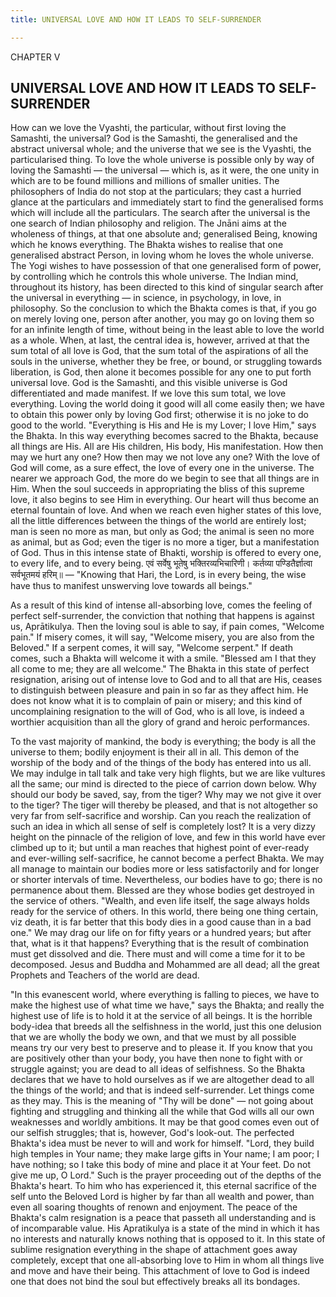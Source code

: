 ```yaml
---
title: UNIVERSAL LOVE AND HOW IT LEADS TO SELF-SURRENDER

---
```





  

CHAPTER V

## UNIVERSAL LOVE AND HOW IT LEADS TO SELF-SURRENDER

How can we love the Vyashti, the particular, without first loving the
Samashti, the universal? God is the Samashti, the generalised and the
abstract universal whole; and the universe that we see is the Vyashti,
the particularised thing. To love the whole universe is possible only by
way of loving the Samashti — the universal — which is, as it were, the
one unity in which are to be found millions and millions of smaller
unities. The philosophers of India do not stop at the particulars; they
cast a hurried glance at the particulars and immediately start to find
the generalised forms which will include all the particulars. The search
after the universal is the one search of Indian philosophy and religion.
The Jnāni aims at the wholeness of things, at that one absolute and;
generalised Being, knowing which he knows everything. The Bhakta wishes
to realise that one generalised abstract Person, in loving whom he loves
the whole universe. The Yogi wishes to have possession of that one
generalised form of power, by controlling which he controls this whole
universe. The Indian mind, throughout its history, has been directed to
this kind of singular search after the universal in everything — in
science, in psychology, in love, in philosophy. So the conclusion to
which the Bhakta comes is that, if you go on merely loving one, person
after another, you may go on loving them so for an infinite length of
time, without being in the least able to love the world as a whole.
When, at last, the central idea is, however, arrived at that the sum
total of all love is God, that the sum total of the aspirations of all
the souls in the universe, whether they be free, or bound, or struggling
towards liberation, is God, then alone it becomes possible for any one
to put forth universal love. God is the Samashti, and this visible
universe is God differentiated and made manifest. If we love this sum
total, we love everything. Loving the world doing it good will all come
easily then; we have to obtain this power only by loving God first;
otherwise it is no joke to do good to the world. "Everything is His and
He is my Lover; I love Him," says the Bhakta. In this way everything
becomes sacred to the Bhakta, because all things are His. All are His
children, His body, His manifestation. How then may we hurt any one? How
then may we not love any one? With the love of God will come, as a sure
effect, the love of every one in the universe. The nearer we approach
God, the more do we begin to see that all things are in Him. When the
soul succeeds in appropriating the bliss of this supreme love, it also
begins to see Him in everything. Our heart will thus become an eternal
fountain of love. And when we reach even higher states of this love, all
the little differences between the things of the world are entirely
lost; man is seen no more as man, but only as God; the animal is seen no
more as animal, but as God; even the tiger is no more a tiger, but a
manifestation of God. Thus in this intense state of Bhakti, worship is
offered to every one, to every life, and to every being. एवं सर्वेषु
भूतेषु भक्तिरव्यभिचारिणी। कर्तव्या पण्डितैर्ज्ञात्वा सर्वभूतमयं हरिम्॥ —
"Knowing that Hari, the Lord, is in every being, the wise have thus to
manifest unswerving love towards all beings."

As a result of this kind of intense all-absorbing love, comes the
feeling of perfect self-surrender, the conviction that nothing that
happens is against us, Aprātikulya. Then the loving soul is able to say,
if pain comes, "Welcome pain." If misery comes, it will say, "Welcome
misery, you are also from the Beloved." If a serpent comes, it will say,
"Welcome serpent." If death comes, such a Bhakta will welcome it with a
smile. "Blessed am I that they all come to me; they are all welcome."
The Bhakta in this state of perfect resignation, arising out of intense
love to God and to all that are His, ceases to distinguish between
pleasure and pain in so far as they affect him. He does not know what it
is to complain of pain or misery; and this kind of uncomplaining
resignation to the will of God, who is all love, is indeed a worthier
acquisition than all the glory of grand and heroic performances.

To the vast majority of mankind, the body is everything; the body is all
the universe to them; bodily enjoyment is their all in all. This demon
of the worship of the body and of the things of the body has entered
into us all. We may indulge in tall talk and take very high flights, but
we are like vultures all the same; our mind is directed to the piece of
carrion down below. Why should our body be saved, say, from the tiger?
Why may we not give it over to the tiger? The tiger will thereby be
pleased, and that is not altogether so very far from self-sacrifice and
worship. Can you reach the realization of such an idea in which all
sense of self is completely lost? It is a very dizzy height on the
pinnacle of the religion of love, and few in this world have ever
climbed up to it; but until a man reaches that highest point of
ever-ready and ever-willing self-sacrifice, he cannot become a perfect
Bhakta. We may all manage to maintain our bodies more or less
satisfactorily and for longer or shorter intervals of time.
Nevertheless, our bodies have to go; there is no permanence about them.
Blessed are they whose bodies get destroyed in the service of others.
"Wealth, and even life itself, the sage always holds ready for the
service of others. In this world, there being one thing certain, viz
death, it is far better that this body dies in a good cause than in a
bad one." We may drag our life on for fifty years or a hundred years;
but after that, what is it that happens? Everything that is the result
of combination must get dissolved and die. There must and will come a
time for it to be decomposed. Jesus and Buddha and Mohammed are all
dead; all the great Prophets and Teachers of the world are dead.

"In this evanescent world, where everything is falling to pieces, we
have to make the highest use of what time we have," says the Bhakta; and
really the highest use of life is to hold it at the service of all
beings. It is the horrible body-idea that breeds all the selfishness in
the world, just this one delusion that we are wholly the body we own,
and that we must by all possible means try our very best to preserve and
to please it. If you know that you are positively other than your body,
you have then none to fight with or struggle against; you are dead to
all ideas of selfishness. So the Bhakta declares that we have to hold
ourselves as if we are altogether dead to all the things of the world;
and that is indeed self-surrender. Let things come as they may. This is
the meaning of "Thy will be done" — not going about fighting and
struggling and thinking all the while that God wills all our own
weaknesses and worldly ambitions. It may be that good comes even out of
our selfish struggles; that is, however, God's look-out. The perfected
Bhakta's idea must be never to will and work for himself. "Lord, they
build high temples in Your name; they make large gifts in Your name; I
am poor; I have nothing; so I take this body of mine and place it at
Your feet. Do not give me up, O Lord." Such is the prayer proceeding out
of the depths of the Bhakta's heart. To him who has experienced it, this
eternal sacrifice of the self unto the Beloved Lord is higher by far
than all wealth and power, than even all soaring thoughts of renown and
enjoyment. The peace of the Bhakta's calm resignation is a peace that
passeth all understanding and is of incomparable value. His Apratikulya
is a state of the mind in which it has no interests and naturally knows
nothing that is opposed to it. In this state of sublime resignation
everything in the shape of attachment goes away completely, except that
one all-absorbing love to Him in whom all things live and move and have
their being. This attachment of love to God is indeed one that does not
bind the soul but effectively breaks all its bondages.


